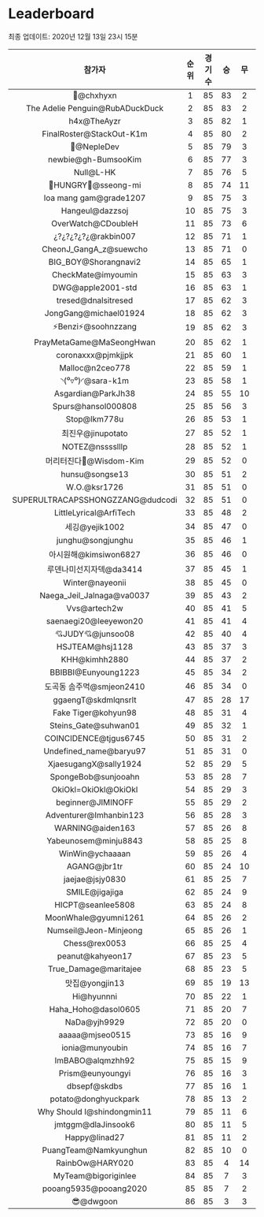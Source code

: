 # Leaderboard
최종 업데이트: 2020년 12월 13일 23시 15분




| 참가자 | 순위 | 경기수 | 승 | 무 | 패 | 승점 |
|:---:|:---:|:---:|:---:|:---:|:---:|:---:|
| 👑@chxhyxn | 1 | 85 | 83 | 2 | 0 | 251 |
| The Adelie Penguin@RubADuckDuck | 2 | 85 | 83 | 2 | 0 | 251 |
| h4x@TheAyzr | 3 | 85 | 82 | 1 | 2 | 247 |
| FinalRoster@StackOut-K1m | 4 | 85 | 80 | 2 | 3 | 242 |
| 🥈@NepleDev | 5 | 85 | 79 | 3 | 3 | 240 |
| newbie@gh-BumsooKim | 6 | 85 | 77 | 3 | 5 | 234 |
| Null@L-HK | 7 | 85 | 76 | 5 | 4 | 233 |
| 🍗HUNGRY🍗@sseong-mi | 8 | 85 | 74 | 11 | 0 | 233 |
| loa mang gam@grade1207 | 9 | 85 | 75 | 3 | 7 | 228 |
| Hangeul@dazzsoj | 10 | 85 | 75 | 3 | 7 | 228 |
| OverWatch@CDoubleH | 11 | 85 | 73 | 6 | 6 | 225 |
| ¿?¿?¿?¿?¿@rakbin007 | 12 | 85 | 71 | 1 | 13 | 214 |
| CheonJ_GangA_z@suewcho | 13 | 85 | 71 | 0 | 14 | 213 |
| BIG_BOY@Shorangnavi2 | 14 | 85 | 65 | 1 | 19 | 196 |
| CheckMate@imyoumin | 15 | 85 | 63 | 3 | 19 | 192 |
| DWG@apple2001-std | 16 | 85 | 63 | 1 | 21 | 190 |
| tresed@dnalsitresed | 17 | 85 | 62 | 3 | 20 | 189 |
| JongGang@michael01924 | 18 | 85 | 62 | 3 | 20 | 189 |
| ⚡Benzi⚡@soohnzzang | 19 | 85 | 62 | 3 | 20 | 189 |
| PrayMetaGame@MaSeongHwan | 20 | 85 | 62 | 1 | 22 | 187 |
| coronaxxx@pjmkjjpk | 21 | 85 | 60 | 1 | 24 | 181 |
| Malloc@n2ceo778 | 22 | 85 | 59 | 1 | 25 | 178 |
| ◝(⁰▿⁰)◜@sara-k1m | 23 | 85 | 58 | 1 | 26 | 175 |
| Asgardian@ParkJh38 | 24 | 85 | 55 | 10 | 20 | 175 |
| Spurs@hansol000808 | 25 | 85 | 56 | 3 | 26 | 171 |
| Stop@lkm778u | 26 | 85 | 53 | 1 | 31 | 160 |
| 최진우@jinupotato | 27 | 85 | 52 | 1 | 32 | 157 |
| NOTEZ@nsssslllp | 28 | 85 | 52 | 1 | 32 | 157 |
| 머리터진다🤯@Wisdom-Kim | 29 | 85 | 52 | 0 | 33 | 156 |
| hunsu@songse13 | 30 | 85 | 51 | 2 | 32 | 155 |
| W.O.@ksr1726 | 31 | 85 | 51 | 0 | 34 | 153 |
| SUPERULTRACAPSSHONGZZANG@dudcodi | 32 | 85 | 51 | 0 | 34 | 153 |
| LittleLyrical@ArfiTech | 33 | 85 | 48 | 2 | 35 | 146 |
| 세깅@yejik1002 | 34 | 85 | 47 | 0 | 38 | 141 |
| junghu@songjunghu | 35 | 85 | 46 | 1 | 38 | 139 |
| 아시원해@kimsiwon6827 | 36 | 85 | 46 | 0 | 39 | 138 |
| 루덴나미선지자덱@da3414 | 37 | 85 | 45 | 1 | 39 | 136 |
| Winter@nayeonii | 38 | 85 | 45 | 0 | 40 | 135 |
| Naega_Jeil_Jalnaga@va0037 | 39 | 85 | 43 | 2 | 40 | 131 |
| Vvs@artech2w | 40 | 85 | 41 | 5 | 39 | 128 |
| saenaegi20@leeyewon20 | 41 | 85 | 41 | 4 | 40 | 127 |
| 💘JUDY💘@junsoo08 | 42 | 85 | 40 | 4 | 41 | 124 |
| HSJTEAM@hsj1128 | 43 | 85 | 37 | 3 | 45 | 114 |
| KHH@kimhh2880 | 44 | 85 | 37 | 2 | 46 | 113 |
| BBIBBI@Eunyoung1223 | 45 | 85 | 34 | 2 | 49 | 104 |
| 도곡동 솜주먹@smjeon2410 | 46 | 85 | 34 | 0 | 51 | 102 |
| ggaengT@skdmlqnsrlt | 47 | 85 | 28 | 17 | 40 | 101 |
| Fake Tiger@kohyun98 | 48 | 85 | 31 | 4 | 50 | 97 |
| Steins_Gate@suhwan01 | 49 | 85 | 32 | 1 | 52 | 97 |
| COINCIDENCE@tjgus6745 | 50 | 85 | 31 | 2 | 52 | 95 |
| Undefined_name@baryu97 | 51 | 85 | 31 | 0 | 54 | 93 |
| XjaesugangX@sally1924 | 52 | 85 | 29 | 5 | 51 | 92 |
| SpongeBob@sunjooahn | 53 | 85 | 28 | 7 | 50 | 91 |
| OkiOkl=OkiOkl@OkiOkl | 54 | 85 | 29 | 3 | 53 | 90 |
| beginner@JIMINOFF | 55 | 85 | 29 | 2 | 54 | 89 |
| Adventurer@Imhanbin123 | 56 | 85 | 28 | 3 | 54 | 87 |
| WARNING@aiden163 | 57 | 85 | 26 | 8 | 51 | 86 |
| Yabeunosem@minju8843 | 58 | 85 | 25 | 8 | 52 | 83 |
| WinWin@ychaaaan | 59 | 85 | 26 | 4 | 55 | 82 |
| AGANG@jbr1tr | 60 | 85 | 24 | 10 | 51 | 82 |
| jaejae@jsjy0830 | 61 | 85 | 25 | 7 | 53 | 82 |
| SMILE@jigajiga | 62 | 85 | 24 | 9 | 52 | 81 |
| HICPT@seanlee5808 | 63 | 85 | 24 | 8 | 53 | 80 |
| MoonWhale@gyumni1261 | 64 | 85 | 26 | 2 | 57 | 80 |
| Numseil@Jeon-Minjeong | 65 | 85 | 26 | 1 | 58 | 79 |
| Chess@rex0053 | 66 | 85 | 25 | 4 | 56 | 79 |
| peanut@kahyeon17 | 67 | 85 | 23 | 5 | 57 | 74 |
| True_Damage@maritajee | 68 | 85 | 23 | 5 | 57 | 74 |
| 맛집@yongjin13 | 69 | 85 | 19 | 13 | 53 | 70 |
| Hi@hyunnni | 70 | 85 | 22 | 1 | 62 | 67 |
| Haha_Hoho@dasol0605 | 71 | 85 | 20 | 7 | 58 | 67 |
| NaDa@yjh9929 | 72 | 85 | 20 | 0 | 65 | 60 |
| aaaaa@mjseo0515 | 73 | 85 | 16 | 9 | 60 | 57 |
| ionia@munyoubin | 74 | 85 | 16 | 7 | 62 | 55 |
| ImBABO@alqmzhh92 | 75 | 85 | 15 | 9 | 61 | 54 |
| Prism@eunyoungyi | 76 | 85 | 16 | 3 | 66 | 51 |
| dbsepf@skdbs | 77 | 85 | 16 | 1 | 68 | 49 |
| potato@donghyuckpark | 78 | 85 | 13 | 2 | 70 | 41 |
| Why Should I@shindongmin11 | 79 | 85 | 11 | 6 | 68 | 39 |
| jmtggm@dlaJinsook6 | 80 | 85 | 11 | 5 | 69 | 38 |
| Happy@linad27 | 81 | 85 | 11 | 2 | 72 | 35 |
| PuangTeam@Namkyunghun | 82 | 85 | 10 | 0 | 75 | 30 |
| RainbOw@HARY020 | 83 | 85 | 4 | 14 | 67 | 26 |
| MyTeam@bigoriginlee | 84 | 85 | 7 | 3 | 75 | 24 |
| pooang5935@pooang2020 | 85 | 85 | 7 | 2 | 76 | 23 |
| 😎@dwgoon | 86 | 85 | 3 | 3 | 79 | 12 |